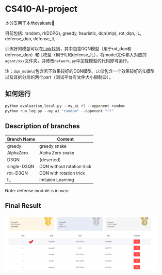 # CS410-AI-project

本分支用于本地evaluate:thinking:

目前包括: random, rl(DDPG), greedy, heuristic, dqn(mlp), rot_dqn, IL, defense_dqn, defense_IL

训练好的模型可以在[Link](https://drive.google.com/drive/folders/1vOMKE5JC1PCZ6HCpZIJ9L2SpiNcOY5yG?usp=sharing)找到，其中包含DQN模型（用于rot_dqn和defense_dqn）和IL模型（用于IL和defense_IL），将model文件移入对应的`agent/xxx`文件夹，并修改`network.py`中加载模型的代码即可运行。

注：`dqn_models`包含若干效果较好的DQN模型。`il`仅包含一个效果较好的IL模型以及其拆分后的两个part（测试平台有文件大小限制:weary:）。

## 如何运行

```python
python evaluation_local.py --my_ai rl --opponent random
python run_log.py --my_ai "random" --opponent "rl"
```



## Description of branches

| Branch Name | Content                    |
| ----------- | -------------------------- |
| greedy      | greedy snake               |
| AlphaZero   | Alpha Zero snake           |
| D3QN        | (deserted)                 |
| single-D3QN | DQN without rotation trick |
| rot-D3QN    | DQN with rotation trick    |
| IL          | Imitaion Learning          |

Note: defense module is in `main`.



## Final Result

![](img/result.png)
